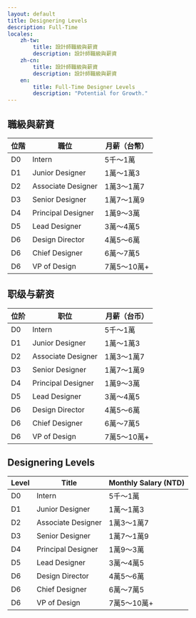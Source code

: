 ```yaml
---
layout: default
title: Designering Levels
description: Full-Time 
locales:
    zh-tw:
        title: 設計師職級與薪資
        description: 設計師職級與薪資
    zh-cn:
        title: 設計師職級與薪資
        description: 設計師職級與薪資
    en:
        title: Full-Time Designer Levels
        description: "Potential for Growth."
---
```


<a name="zh-tw"></a>

## 職級與薪資

| 位階 | 職位 | 月薪（台幣） |
| --- | --- | --- |
| D0 | Intern | 5千～1萬|
| D1 | Junior Designer | 1萬～1萬3 |
| D2 | Associate Designer | 1萬3～1萬7 |
| D3 | Senior Designer| 1萬7～1萬9 |
| D4 | Principal Designer | 1萬9～3萬 |
| D5 | Lead Designer| 3萬～4萬5 |
| D6 | Design Director | 4萬5～6萬 |
| D6 | Chief Designer | 6萬～7萬5 |
| D6 | VP of Design | 7萬5～10萬+ |


<a name="zh-cn"></a>

## 职级与薪资

| 位阶 | 职位 | 月薪（台币） |
| --- | --- | --- |
| D0 | Intern | 5千～1萬|
| D1 | Junior Designer | 1萬～1萬3 |
| D2 | Associate Designer | 1萬3～1萬7 |
| D3 | Senior Designer| 1萬7～1萬9 |
| D4 | Principal Designer | 1萬9～3萬 |
| D5 | Lead Designer| 3萬～4萬5 |
| D6 | Design Director | 4萬5～6萬 |
| D6 | Chief Designer | 6萬～7萬5 |
| D6 | VP of Design | 7萬5～10萬+ |


<a name="en"></a>

## Designering Levels

| Level | Title | Monthly Salary (NTD) |
| --- | --- | --- |
| D0 | Intern | 5千～1萬|
| D1 | Junior Designer | 1萬～1萬3 |
| D2 | Associate Designer | 1萬3～1萬7 |
| D3 | Senior Designer| 1萬7～1萬9 |
| D4 | Principal Designer | 1萬9～3萬 |
| D5 | Lead Designer| 3萬～4萬5 |
| D6 | Design Director | 4萬5～6萬 |
| D6 | Chief Designer | 6萬～7萬5 |
| D6 | VP of Design | 7萬5～10萬+ |